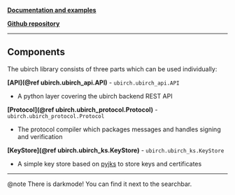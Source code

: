 
<!-- This markdown file is supposed to be read by doxygen, 
a software for generating documentation. So don't wonder about the @note statement. 
Please refer as well to the official documentation at 
developer.ubirch.com -->

[**Documentation and examples**](https://developer.ubirch.com/ubirch-protocol-python/)

[**Github repository**](https://github.com/ubirch/ubirch-protocol-python/tree/ecdsa-betterReadMe)

---

## Components
The ubirch library consists of three parts which can be used individually:

**[API](@ref ubirch.ubirch_api.API)** - `ubirch.ubirch_api.API` 

- A python layer covering the ubirch backend REST API

**[Protocol](@ref ubirch.ubirch_protocol.Protocol)** - `ubirch.ubirch_protocol.Protocol`

- The protocol compiler which packages messages and handles signing and verification

**[KeyStore](@ref ubirch.ubirch_ks.KeyStore)** - `ubirch.ubirch_ks.KeyStore`

- A simple key store based on [pyjks](https://pypi.org/project/pyjks/) to store keys and certificates

---

@note There is darkmode! You can find it next to the searchbar.
